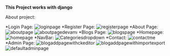 **This Project works with django**

About project:

*Login Page:
![loginpage](https://github.com/user-attachments/assets/2a74454e-af53-424b-aae6-fc909756b06e)
*Register Page:
![registerpage](https://github.com/user-attachments/assets/b7f2f0c8-595e-46de-9861-a1c09f17b3a1)
*About Page:
![aboutpage](https://github.com/user-attachments/assets/3b84313d-20b2-4ae6-bda0-fca17287d6cd)
![aboutpagedevamı](https://github.com/user-attachments/assets/5a233b47-0dcc-48f5-9f30-266939708295)
*Blogs Page:
![blogspage](https://github.com/user-attachments/assets/dc592713-b9b6-480c-9a55-111700ade166)
*Homepage:
![homepage](https://github.com/user-attachments/assets/c8237ec7-7024-4d02-9aad-e8233a96578f)
*NavBar:
![Categoriesdropdown](https://github.com/user-attachments/assets/82edf4e4-18ef-4bc4-8714-88b8a8ca1940)
*Contact:
![contactme](https://github.com/user-attachments/assets/afb9909f-97af-47c7-8a7c-7350e1e5b28c)
*Admin Page:
![blogaddpagewithckeditor](https://github.com/user-attachments/assets/8aaa211f-cef3-449c-b63e-941677b6be5a)
![blogaddpagewithimportexport](https://github.com/user-attachments/assets/948ca941-1bdb-47e4-bfd8-9066c579814d)
![defaultadminpage](https://github.com/user-attachments/assets/2d0db5ad-68ca-47ba-93a3-46dc4659a368)
